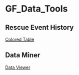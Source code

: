 # GF_Data_Tools
## Rescue Event History

[Colored Table](https://gf-data-tools.github.io/GF_Data_Tools/rescue_event_history/rescue.html)

## Data Miner

[Data Viewer](https://gf-data-tools.github.io/GF_Data_Tools/data_viewer/index.html)